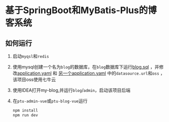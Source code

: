 # 基于SpringBoot和MyBatis-Plus的博客系统

## 如何运行

1. 启动`myqsl`和`redis`

2. 使用mysql创建一个名为`blog`的数据库，在`blog`数据库下运行[blog.sql](./blog.sql) ，并修改[application.yaml](./blog/src/main/resources/application.yml) 和 [另一个application.yaml](./admin/src/main/resources/application.yml) 中的`datasource.url`和`oss` ，该项目oss使用七牛云

3. 使用IDEA打开my-blog,并运行`blog`/`admin`，启动该项目后端

4. 在`ptu-admin-vue`或`ptu-blog-vue`运行

   ```bash
   npm install
   npm run dev
   ```

   
